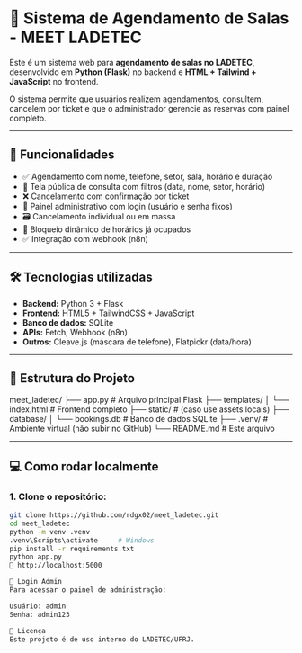 # 🏢 Sistema de Agendamento de Salas - MEET LADETEC

Este é um sistema web para **agendamento de salas no LADETEC**, desenvolvido em **Python (Flask)** no backend e **HTML + Tailwind + JavaScript** no frontend.

O sistema permite que usuários realizem agendamentos, consultem, cancelem por ticket e que o administrador gerencie as reservas com painel completo.

---

## 🚀 Funcionalidades

- ✅ Agendamento com nome, telefone, setor, sala, horário e duração
- 🔎 Tela pública de consulta com filtros (data, nome, setor, horário)
- ❌ Cancelamento com confirmação por ticket
- 🔐 Painel administrativo com login (usuário e senha fixos)
- 🗃 Cancelamento individual ou em massa
- 📅 Bloqueio dinâmico de horários já ocupados
- ✅ Integração com webhook (n8n)

---

## 🛠 Tecnologias utilizadas

- **Backend:** Python 3 + Flask
- **Frontend:** HTML5 + TailwindCSS + JavaScript
- **Banco de dados:** SQLite
- **APIs:** Fetch, Webhook (n8n)
- **Outros:** Cleave.js (máscara de telefone), Flatpickr (data/hora)

---

## 📁 Estrutura do Projeto
meet_ladetec/
├── app.py # Arquivo principal Flask
├── templates/
│ └── index.html # Frontend completo
├── static/ # (caso use assets locais)
├── database/
│ └── bookings.db # Banco de dados SQLite
├── .venv/ # Ambiente virtual (não subir no GitHub)
└── README.md # Este arquivo


---

## 💻 Como rodar localmente

### 1. Clone o repositório:

```bash
git clone https://github.com/rdgx02/meet_ladetec.git
cd meet_ladetec
python -m venv .venv
.venv\Scripts\activate     # Windows
pip install -r requirements.txt
python app.py
📍 http://localhost:5000

🔑 Login Admin
Para acessar o painel de administração:

Usuário: admin
Senha: admin123

🧾 Licença
Este projeto é de uso interno do LADETEC/UFRJ.


